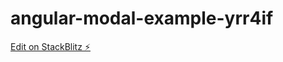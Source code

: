 # angular-modal-example-yrr4if

[Edit on StackBlitz ⚡️](https://stackblitz.com/edit/angular-modal-example-yrr4if)
